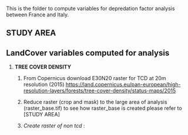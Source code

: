 This is the folder to compute variables for depredation factor analysis between France and Italy.

## STUDY AREA


## LandCover variables computed for analysis

1. **TREE COVER DENSITY**
    1. From Copernicus download E30N20 raster for TCD at 20m resolution (2015)
    https://land.copernicus.eu/pan-european/high-resolution-layers/forests/tree-cover-density/status-maps/2015

    2. Reduce raster (crop and mask) to the large area of analysis (raster_base.tif) 
    to see how raster_base is created please refer to [STUDY AREA]
    
    3. *Create raster of non tcd* : 
